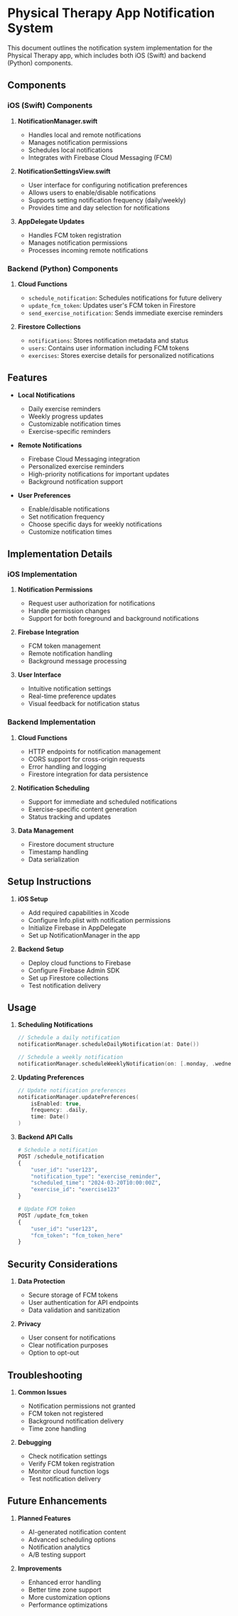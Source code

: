 # Physical Therapy App Notification System

This document outlines the notification system implementation for the Physical Therapy app, which includes both iOS (Swift) and backend (Python) components.

## Components

### iOS (Swift) Components

1. **NotificationManager.swift**
   - Handles local and remote notifications
   - Manages notification permissions
   - Schedules local notifications
   - Integrates with Firebase Cloud Messaging (FCM)

2. **NotificationSettingsView.swift**
   - User interface for configuring notification preferences
   - Allows users to enable/disable notifications
   - Supports setting notification frequency (daily/weekly)
   - Provides time and day selection for notifications

3. **AppDelegate Updates**
   - Handles FCM token registration
   - Manages notification permissions
   - Processes incoming remote notifications

### Backend (Python) Components

1. **Cloud Functions**
   - `schedule_notification`: Schedules notifications for future delivery
   - `update_fcm_token`: Updates user's FCM token in Firestore
   - `send_exercise_notification`: Sends immediate exercise reminders

2. **Firestore Collections**
   - `notifications`: Stores notification metadata and status
   - `users`: Contains user information including FCM tokens
   - `exercises`: Stores exercise details for personalized notifications

## Features

- **Local Notifications**
  - Daily exercise reminders
  - Weekly progress updates
  - Customizable notification times
  - Exercise-specific reminders

- **Remote Notifications**
  - Firebase Cloud Messaging integration
  - Personalized exercise reminders
  - High-priority notifications for important updates
  - Background notification support

- **User Preferences**
  - Enable/disable notifications
  - Set notification frequency
  - Choose specific days for weekly notifications
  - Customize notification times

## Implementation Details

### iOS Implementation

1. **Notification Permissions**
   - Request user authorization for notifications
   - Handle permission changes
   - Support for both foreground and background notifications

2. **Firebase Integration**
   - FCM token management
   - Remote notification handling
   - Background message processing

3. **User Interface**
   - Intuitive notification settings
   - Real-time preference updates
   - Visual feedback for notification status

### Backend Implementation

1. **Cloud Functions**
   - HTTP endpoints for notification management
   - CORS support for cross-origin requests
   - Error handling and logging
   - Firestore integration for data persistence

2. **Notification Scheduling**
   - Support for immediate and scheduled notifications
   - Exercise-specific content generation
   - Status tracking and updates

3. **Data Management**
   - Firestore document structure
   - Timestamp handling
   - Data serialization

## Setup Instructions

1. **iOS Setup**
   - Add required capabilities in Xcode
   - Configure Info.plist with notification permissions
   - Initialize Firebase in AppDelegate
   - Set up NotificationManager in the app

2. **Backend Setup**
   - Deploy cloud functions to Firebase
   - Configure Firebase Admin SDK
   - Set up Firestore collections
   - Test notification delivery

## Usage

1. **Scheduling Notifications**
   ```swift
   // Schedule a daily notification
   notificationManager.scheduleDailyNotification(at: Date())
   
   // Schedule a weekly notification
   notificationManager.scheduleWeeklyNotification(on: [.monday, .wednesday, .friday], at: Date())
   ```

2. **Updating Preferences**
   ```swift
   // Update notification preferences
   notificationManager.updatePreferences(
       isEnabled: true,
       frequency: .daily,
       time: Date()
   )
   ```

3. **Backend API Calls**
   ```python
   # Schedule a notification
   POST /schedule_notification
   {
       "user_id": "user123",
       "notification_type": "exercise_reminder",
       "scheduled_time": "2024-03-20T10:00:00Z",
       "exercise_id": "exercise123"
   }
   
   # Update FCM token
   POST /update_fcm_token
   {
       "user_id": "user123",
       "fcm_token": "fcm_token_here"
   }
   ```

## Security Considerations

1. **Data Protection**
   - Secure storage of FCM tokens
   - User authentication for API endpoints
   - Data validation and sanitization

2. **Privacy**
   - User consent for notifications
   - Clear notification purposes
   - Option to opt-out

## Troubleshooting

1. **Common Issues**
   - Notification permissions not granted
   - FCM token not registered
   - Background notification delivery
   - Time zone handling

2. **Debugging**
   - Check notification settings
   - Verify FCM token registration
   - Monitor cloud function logs
   - Test notification delivery

## Future Enhancements

1. **Planned Features**
   - AI-generated notification content
   - Advanced scheduling options
   - Notification analytics
   - A/B testing support

2. **Improvements**
   - Enhanced error handling
   - Better time zone support
   - More customization options
   - Performance optimizations 